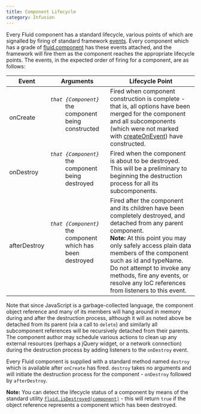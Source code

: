 ```yaml
---
title: Component Lifecycle
category: Infusion
---
```


Every Fluid component has a standard lifecycle, various points of which are signalled by firing of standard framework
[events](InfusionEventSystem.md).  Every component which has a grade of [fluid.component](ComponentGrades.md) has these
events attached, and the framework will fire them as the component reaches the appropriate lifecycle points. The events,
in the expected order of firing for a component, are as follows:

<table>
    <thead>
        <tr>
            <th>Event</th>
            <th>Arguments</th>
            <th>Lifecycle Point</th>
        </tr>
    </thead>
    <tbody>
        <tr>
            <td>onCreate</td>
            <td>
                <dl>
                    <dt><dfn><code>that {Component}</code></dfn></dt>
                    <dd>the component being constructed</dd>
                </dl>
            </td>
            <td>
                Fired when component construction is complete - that is, all options have been merged for the component
                and all subcomponents (which were not marked with
                <a href="SubcomponentDeclaration.md#basic-subcomponent-declaration">createOnEvent</a>) have constructed.
            </td>
        </tr>
        <tr>
            <td>onDestroy</td>
            <td>
                <dl>
                    <dt><dfn><code>that {Component}</code></dfn></dt>
                    <dd>the component being destroyed</dd>
                </dl>
            </td>
            <td>
                Fired when the component is about to be destroyed. This will be a preliminary to beginning the
                destruction process for all its subcomponents.
            </td>
        </tr>
        <tr>
            <td>afterDestroy</td>
            <td>
            <dl>
                <dt><dfn><code>that {Component}</code></dfn></dt>
                <dd>the component which has been destroyed</dd>
            </dl>
            </td>
            <td>
                Fired after the component and its children have been completely destroyed, and detached from any parent
                component.
                <div class="infusion-docs-note">
                    <strong>Note:</strong> At this point you may only safely access plain data members of the component
                    such as id and typeName. Do not attempt to invoke any methods, fire any events, or resolve any IoC
                    references from listeners to this event.
                </div>
            </td>
        </tr>
    </tbody>
</table>

Note that since JavaScript is a garbage-collected language, the component object reference and many of its members will
hang around in memory during and after the destruction process, although it will as noted above be detached from its
parent (via a call to `delete`) and similarly all subcomponent references will be recursively detached from their
parents. The component author may schedule various actions to clean up any external resources (perhaps a jQuery widget,
or a network connection) during the destruction process by adding listeners to the `onDestroy` event.

Every Fluid component is supplied with a standard method named `destroy` which is available after `onCreate` has fired.
`destroy` takes no arguments and will initiate the destruction process for the component - `onDestroy` followed by
`afterDestroy`.

<div class="infusion-docs-note">
    <strong>Note:</strong> You can detect the lifecycle status of a component by means of the standard utility
    <a href="CoreAPI.md#fluidisdestroyedcomponent"><code>fluid.isDestroyed(component)</code></a> - this will return
    <code>true</code> if the object reference represents a component which has been destroyed.
</div>
